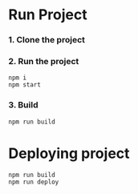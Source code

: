 # Run Project
### 1. Clone the project

### 2. Run the project
```shell
npm i
npm start
```

### 3. Build
```shell
npm run build
```
# Deploying project
```shell
npm run build
npm run deploy
```

